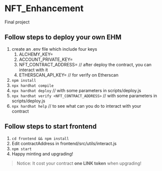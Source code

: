 # NFT_Enhancement
Final project

## Follow steps to deploy your own EHM
1. create an .env file which include four keys
   1. ALCHEMY_KEY=
   2. ACCOUNT_PRIVATE_KEY=
   3. NFT_CONTRACT_ADDRESS= // after deploy the contract, you can interact with it
   4. ETHERSCAN_API_KEY= // for verify on Etherscan
2. ```npm install```
3. ```npx hardhat compile```
4. ```npx hardhat deploy``` // with some parameters in scripts/deploy.js
5. ```npx hardhat verify <NFT_CONTRACT_ADDRESS>``` //  with some parameters in scripts/deploy.js
6. ``npx hardhat help`` // to see what can you do to interact with your contract

## Follow steps to start frontend
1. ```cd frontend && npm install```
2. Edit contractAddress in frontend/src/utils/interact.js
3. ```npm start```
4. Happy minting and upgrading!

>Notice: It cost your contract **one LINK token** when upgrading!